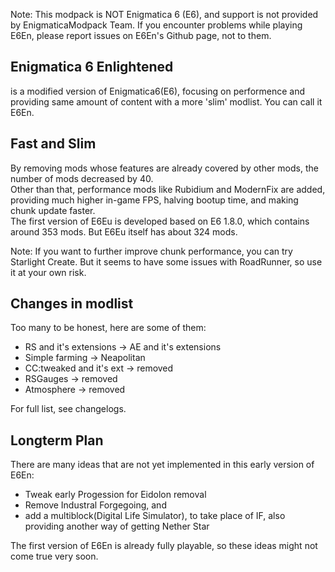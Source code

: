 Note: This modpack is NOT Enigmatica 6 (E6), and support is not provided by EnigmaticaModpack Team. If you encounter problems while playing E6En, please report issues on E6En's Github page, not to them.

## Enigmatica 6 Enlightened
is a modified version of Enigmatica6(E6), focusing on performence and providing same amount of content with a more 'slim' modlist. You can call it E6En.

## Fast and Slim
By removing mods whose features are already covered by other mods, the number of mods decreased by 40.   
Other than that, performance mods like Rubidium and ModernFix are added, providing much higher in-game FPS, halving bootup time, and making chunk update faster.  
The first version of E6Eu is developed based on E6 1.8.0, which contains around 353 mods. But E6Eu itself has about 324 mods.  

Note: If you want to further improve chunk performance, you can try Starlight Create. But it seems to have some issues with RoadRunner, so use it at your own risk.  

## Changes in modlist
Too many to be honest, here are some of them:  
- RS and it's extensions -> AE and it's extensions  
- Simple farming -> Neapolitan  
- CC:tweaked and it's ext -> removed  
- RSGauges -> removed  
- Atmosphere -> removed

For full list, see changelogs. 

## Longterm Plan
There are many ideas that are not yet implemented in this early version of E6En: 
- Tweak early Progession for Eidolon removal
- Remove Industral Forgegoing, and 
- add a multiblock(Digital Life Simulator), to take place of IF, also providing another way of getting Nether Star

The first version of E6En is already fully playable, so these ideas might not come true very soon.